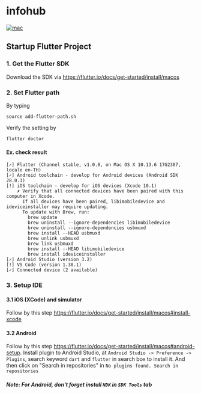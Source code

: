 # infohub
[![mac](https://img.shields.io/badge/Mac-Flutter-00bfff.svg)]()

## Startup Flutter Project
### 1. Get the Flutter SDK
Download the SDK via https://flutter.io/docs/get-started/install/macos

### 2. Set Flutter path
By typing 
```shell
source add-flutter-path.sh
```
Verify the setting by 
```shell
flutter doctor
```

#### Ex. check result
```shell
[✓] Flutter (Channel stable, v1.0.0, on Mac OS X 10.13.6 17G2307, locale en-TH)
[✓] Android toolchain - develop for Android devices (Android SDK 28.0.3)
[!] iOS toolchain - develop for iOS devices (Xcode 10.1)
    ✗ Verify that all connected devices have been paired with this computer in Xcode.
      If all devices have been paired, libimobiledevice and ideviceinstaller may require updating.
      To update with Brew, run:
        brew update
        brew uninstall --ignore-dependencies libimobiledevice
        brew uninstall --ignore-dependencies usbmuxd
        brew install --HEAD usbmuxd
        brew unlink usbmuxd
        brew link usbmuxd
        brew install --HEAD libimobiledevice
        brew install ideviceinstaller
[✓] Android Studio (version 3.2)
[!] VS Code (version 1.30.1)
[✓] Connected device (2 available)
```

### 3. Setup IDE
#### 3.1 iOS (XCode) and simulator
Follow by this step https://flutter.io/docs/get-started/install/macos#install-xcode

#### 3.2 Android
Follow by this step https://flutter.io/docs/get-started/install/macos#android-setup. 
Install plugin to Android Studio, at `Android Studio -> Preference -> Plugins`, search keyword `dart` and `flutter` in search box to install it. And then click on "Search in repositories" in `No plugins found. Search in repositories`

##### Note: For Android, don't forget install `NDK` in `SDK Tools` tab


